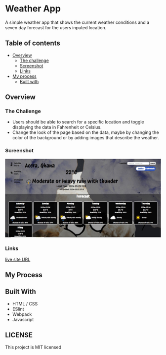 # Weather App
A simple weather app that shows the current weather conditions and a seven day forecast for the users inputed location.

## Table of contents

- [Overview](#overview)
  - [The challenge](#the-challenge)
  - [Screenshot](#screenshot)
  - [Links](#links)
- [My process](#my-process)
  - [Built with](#built-with)

## Overview

### The Challenge

- Users should be able to search for a specific location and toggle displaying the data in Fahrenheit or Celsius.
- Change the look of the page based on the data, maybe by changing the color of the background or by adding images that describe the weather.

### Screenshot

![](./Capture.JPG)

### Links

[live site URL](https://mayorr-star.github.io/weather_app/)

## My Process

## Built With
- HTML / CSS
- ESlint
- Webpack
- Javascript

## LICENSE
This project is MIT licensed